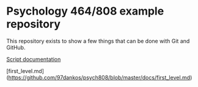 # Psychology 464/808 example repository

This repository exists to show a few things that can be done with Git and
GitHub.

[Script documentation](https://michigan-nii.github.io/psych808/scripts.html)

[first_level.md] (https://github.com/97dankos/psych808/blob/master/docs/first_level.md)
